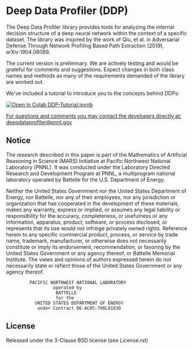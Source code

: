 Deep Data Profiler (DDP)
========================

The Deep Data Profiler library provides tools for analyzing the internal decision structure of a deep neural network within the
context of a specific dataset. The library was inspired by the work of Qiu, et al. in Adversarial Defense Through
Network Profiling Based Path Extraction (2019), arXiv:1904.08089.
  

The current version is preliminary. We are actively testing and would be grateful 
for comments and suggestions.  Expect changes in both class names and methods as 
many of the requirements demanded of the library are worked out. 

We've included a tutorial to introduce you to the concepts behind DDPs:
<a href="https://colab.research.google.com/github/pnnl/DeepDataProfiler/blob/master/tutorials/DDP-Tutorial.ipynb" target="_blank">

  <img src="https://colab.research.google.com/assets/colab-badge.svg" alt="Open In Colab"/>
	<span style={'margin-left':5px}>DDP-Tutorial.ipynb</span>
</a>
</br>
<a href="https://colab.research.google.com/github/pnnl/HyperNetX/blob/master/tutorials/Tutorial%202%20-%20Visualization%20Methods.ipynb" target="_blank">


For questions and comments you may contact the developers directly at:   
    deepdataprofiler@pnnl.gov

Notice
------
The research described in this paper is part of the Mathematics of Artificial Reasoning in Science (MARS) Initiative at Pacific Northwest National Laboratory (PNNL).  It was conducted under the Laboratory Directed Research and Development Program at PNNL, a multiprogram national laboratory operated by Battelle for the U.S. Department of Energy.
  
Neither the United States Government nor the United States Department of Energy, nor Battelle, nor any of their employees, nor any jurisdiction or organization that has cooperated in the development of these materials, makes any warranty, express or implied, or assumes any legal liability or responsibility for the accuracy, completeness, or usefulness or any information, apparatus, product, software, or process disclosed, or represents that its use would not infringe privately owned rights.
Reference herein to any specific commercial product, process, or service by trade name, trademark, manufacturer, or otherwise does not necessarily constitute or imply its endorsement, recommendation, or favoring by the United States Government or any agency thereof, or Battelle Memorial Institute. The views and opinions of authors expressed herein do not necessarily state or reflect those of the United States Government or any agency thereof.

```
         PACIFIC NORTHWEST NATIONAL LABORATORY
                  operated by
                   BATTELLE
                   for the
           UNITED STATES DEPARTMENT OF ENERGY
            under Contract DE-AC05-76RL01830
```

License
-------

Released under the 3-Clause BSD license (see License.rst)
